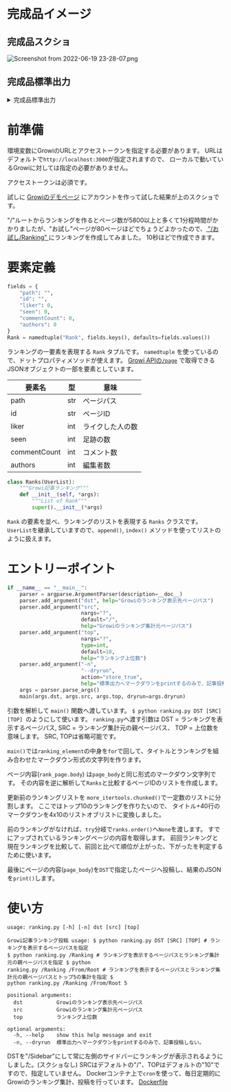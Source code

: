 # 完成品イメージ

## 完成品スクショ

![Screenshot from 2022-06-19 23-28-07.png](https://qiita-image-store.s3.ap-northeast-1.amazonaws.com/0/113494/b14b766c-b28b-8f58-58f9-7867834188f6.png)

## 完成品標準出力

<details><summary>完成品標準出力</summary>

```markdown
# :heart:ライクが多いランキングトップ10

1. :arrow_right: [/お試し](https://demo.growi.org/5ee0e945ac9357004883964d) :heart:2 :footprints:17 :speech_balloon:0 :pencil2:2
2. :arrow_right: [/お試し/改善](https://demo.growi.org/5f0d697a7cec480048dba270) :heart:2 :footprints:6 :speech_balloon:1 :pencil2:1
3. :arrow_upper_right: [/お試し1/はじめてのページ777](https://demo.growi.org/62b03e339f17db565044b295) :heart:1 :footprints:1 :speech_balloon:1 :pencil2:1
4. :arrow_upper_right: [/お試し/Ranking](https://demo.growi.org/62acf2940b8a39f163ef243d) :heart:1 :footprints:1 :speech_balloon:0 :pencil2:1
5. :arrow_upper_right: [/お試し/はじめてのページ/入れ子のページ](https://demo.growi.org/6281d16d6fa435d7f5925b6c) :heart:1 :footprints:3 :speech_balloon:0 :pencil2:1
6. :arrow_upper_right: [/お試し/はじめてのページkeeeeeeesuke99/入れ子ページ](https://demo.growi.org/6138b7cc285c8c000c142683) :heart:1 :footprints:3 :speech_balloon:0 :pencil2:1
7. :arrow_upper_right: [/お試し/はじめてのページ8](https://demo.growi.org/60a37ca862e1c30049ddf60b) :heart:1 :footprints:3 :speech_balloon:1 :pencil2:1
8. :arrow_upper_right: [/お試し/はじめてのページ10](https://demo.growi.org/607d9616e73c630049b23776) :heart:1 :footprints:4 :speech_balloon:0 :pencil2:1
9. :arrow_upper_right: [/お試し/はじめてのページぽい/入れ子のページぽい](https://demo.growi.org/607547fa4101e20049da2993) :heart:1 :footprints:2 :speech_balloon:0 :pencil2:1
10. :new: [/お試し/はじめてのページ3](https://demo.growi.org/5fca12dbc5c66700485f1ed4) :heart:1 :footprints:3 :speech_balloon:0 :pencil2:1

# :footprints:足跡が多いランキングトップ10

1. :arrow_right: [/お試し](https://demo.growi.org/5ee0e945ac9357004883964d) :heart:2 :footprints:17 :speech_balloon:0 :pencil2:2
2. :arrow_right: [/お試しです/はじめてのページ](https://demo.growi.org/5db14ee94dc19b0044efe9ea) :heart:0 :footprints:11 :speech_balloon:0 :pencil2:1
3. :arrow_right: [/お試し/改善](https://demo.growi.org/5f0d697a7cec480048dba270) :heart:2 :footprints:6 :speech_balloon:1 :pencil2:1
4. :arrow_right: [/お試しです/はじめてのページ/入れ子のページ](https://demo.growi.org/5db1507c4dc19b0044efe9ef) :heart:0 :footprints:6 :speech_balloon:0 :pencil2:1
5. :arrow_right: [/お試しa/はじめてのページ/おりたたみ](https://demo.growi.org/62148d1287b16dd2e145e757) :heart:0 :footprints:5 :speech_balloon:0 :pencil2:1
6. :arrow_right: [/お試しa/はじめてのページ/入れ子のページ](https://demo.growi.org/62148abc87b16dd2e145e04f) :heart:0 :footprints:5 :speech_balloon:0 :pencil2:1
7. :arrow_right: [/お試し/改善/タグの関係_blockdiag](https://demo.growi.org/5f0e826405904e00485a210a) :heart:0 :footprints:5 :speech_balloon:0 :pencil2:1
8. :arrow_right: [/お試し/改善/入れ子のページ](https://demo.growi.org/5f0d69c87cec480048dba273) :heart:0 :footprints:5 :speech_balloon:0 :pencil2:1
9. :arrow_right: [/お試し/はじめてのページ10](https://demo.growi.org/607d9616e73c630049b23776) :heart:1 :footprints:4 :speech_balloon:0 :pencil2:1
10. :arrow_right: [/お試しです](https://demo.growi.org/5c6b517016763b003f629b9f) :heart:0 :footprints:4 :speech_balloon:0 :pencil2:2

# :speech_balloon:コメントが多いランキングトップ10

1. :arrow_right: [/お試し/改善](https://demo.growi.org/5f0d697a7cec480048dba270) :heart:2 :footprints:6 :speech_balloon:1 :pencil2:1
2. :arrow_right: [/お試し/改善/タグの関係_draw.io](https://demo.growi.org/5f0d6deb7cec480048dba27f) :heart:0 :footprints:4 :speech_balloon:1 :pencil2:1
3. :arrow_right: [/お試し/はじめてのページ8](https://demo.growi.org/60a37ca862e1c30049ddf60b) :heart:1 :footprints:3 :speech_balloon:1 :pencil2:1
4. :arrow_right: [/お試し2/はじめてのページ](https://demo.growi.org/5e2ced5688ba150043d9b4e1) :heart:0 :footprints:3 :speech_balloon:1 :pencil2:1
5. :arrow_right: [/お試し/改善/A1](https://demo.growi.org/5f0d6cea7cec480048dba279) :heart:0 :footprints:2 :speech_balloon:1 :pencil2:1
6. :arrow_right: [/お試しです/初めてのページ/入れ子のページ](https://demo.growi.org/5e0421bf88ba150043d9b35b) :heart:0 :footprints:2 :speech_balloon:1 :pencil2:1
7. :arrow_upper_right: [/お試し1/はじめてのページ777](https://demo.growi.org/62b03e339f17db565044b295) :heart:1 :footprints:1 :speech_balloon:1 :pencil2:1
8. :arrow_upper_right: [/お試し](https://demo.growi.org/5ee0e945ac9357004883964d) :heart:2 :footprints:17 :speech_balloon:0 :pencil2:2
9. :arrow_upper_right: [/お試しです/はじめてのページ](https://demo.growi.org/5db14ee94dc19b0044efe9ea) :heart:0 :footprints:11 :speech_balloon:0 :pencil2:1
10. :new: [/お試しです/はじめてのページ/入れ子のページ](https://demo.growi.org/5db1507c4dc19b0044efe9ef) :heart:0 :footprints:6 :speech_balloon:0 :pencil2:1

# :pencil2:編集者が多いランキングトップ10

1. :arrow_right: [/お試し](https://demo.growi.org/5ee0e945ac9357004883964d) :heart:2 :footprints:17 :speech_balloon:0 :pencil2:2
2. :arrow_right: [/お試しです](https://demo.growi.org/5c6b517016763b003f629b9f) :heart:0 :footprints:4 :speech_balloon:0 :pencil2:2
3. :arrow_right: [/お試し/改善](https://demo.growi.org/5f0d697a7cec480048dba270) :heart:2 :footprints:6 :speech_balloon:1 :pencil2:1
4. :arrow_right: [/お試し/改善/タグの関係_draw.io](https://demo.growi.org/5f0d6deb7cec480048dba27f) :heart:0 :footprints:4 :speech_balloon:1 :pencil2:1
5. :arrow_right: [/お試し/はじめてのページ8](https://demo.growi.org/60a37ca862e1c30049ddf60b) :heart:1 :footprints:3 :speech_balloon:1 :pencil2:1
6. :arrow_right: [/お試し2/はじめてのページ](https://demo.growi.org/5e2ced5688ba150043d9b4e1) :heart:0 :footprints:3 :speech_balloon:1 :pencil2:1
7. :arrow_right: [/お試し/改善/A1](https://demo.growi.org/5f0d6cea7cec480048dba279) :heart:0 :footprints:2 :speech_balloon:1 :pencil2:1
8. :arrow_right: [/お試しです/初めてのページ/入れ子のページ](https://demo.growi.org/5e0421bf88ba150043d9b35b) :heart:0 :footprints:2 :speech_balloon:1 :pencil2:1
9. :arrow_upper_right: [/お試し1/はじめてのページ777](https://demo.growi.org/62b03e339f17db565044b295) :heart:1 :footprints:1 :speech_balloon:1 :pencil2:1
10. :new: [/お試しです/はじめてのページ](https://demo.growi.org/5db14ee94dc19b0044efe9ea) :heart:0 :footprints:11 :speech_balloon:0 :pencil2:1
```

</details>

# 前準備
環境変数にGrowiのURLとアクセストークンを指定する必要があります。
URLはデフォルトで`http://localhost:3000`が指定されますので、
ローカルで動いているGrowiに対しては指定の必要がありません。

アクセストークンは必須です。

試しに [Growiのデモページ](https://demo.growi.org/5c9403b8ef06c40058a243e8) にアカウントを作って試した結果が上のスクショです。

"/"ルートからランキングを作るとページ数が5800以上と多くて1分程時間がかかりましたが、"お試し"ページが80ページほどでちょうどよかったので、[ "/お試し/Ranking" ](https://demo.growi.org/62acf2940b8a39f163ef243d)にランキングを作成してみました。 10秒ほどで作成できます。


# 要素定義

```python
fields = {
    "path": "",
    "id": "",
    "liker": 0,
    "seen": 0,
    "commentCount": 0,
    "authors": 0
}
Rank = namedtuple("Rank", fields.keys(), defaults=fields.values())
```

ランキングの一要素を表現する `Rank` タプルです。
`namedtuple` を使っているので、ドットプロパティメソッドが使えます。
[Growi APIの`/page`](https://docs.growi.org/redoc.html#operation/getPage) で取得できるJSONオブジェクトの一部を要素としています。

|要素名|  型 | 意味 |
|----|------|-------|
|path|  str | ページパス |
|id|  str | ページID |
|liker|  int | ライクした人の数 |
|seen|  int | 足跡の数 |
|commentCount|  int | コメント数 |
|authors|  int | 編集者数 |


```python
class Ranks(UserList):
    """Growi記事ランキング"""
    def __init__(self, *args):
        """List of Rank"""
        super().__init__(*args)
```

`Rank` の要素を並べ、ランキングのリストを表現する `Ranks` クラスです。
`UserList`を継承していますので、`append()`, `index()` メソッドを使ってリストのように扱えます。


# エントリーポイント

```python
if __name__ == "__main__":
    parser = argparse.ArgumentParser(description=__doc__)
    parser.add_argument("dst", help="Growiのランキング表示先ページパス")
    parser.add_argument("src",
                        nargs="?",
                        default="/",
                        help="Growiのランキング集計元ページパス")
    parser.add_argument("top",
                        nargs="?",
                        type=int,
                        default=10,
                        help="ランキング上位数")
    parser.add_argument("-n",
                        "--dryrun",
                        action="store_true",
                        help="標準出力へマークダウンをprintするのみで、記事投稿しない。")
    args = parser.parse_args()
    main(args.dst, args.src, args.top, dryrun=args.dryrun)
```

引数を解析して `main()` 関数へ渡しています。
`$ python ranking.py DST [SRC] [TOP] `のようにして使います。
`ranking.py`へ渡す引数は DST = ランキングを表示するページパス, SRC = ランキング集計元の親ページパス、 TOP = 上位数を意味します。
SRC, TOPは省略可能です。

`main()`では`ranking_element`の中身を`for`で回して、タイトルとランキングを組み合わせたマークダウン形式の文字列を作ります。

ページ内容(`rank_page.body`) は`page_body`と同じ形式のマークダウン文字列です。
その内容を逆に解析して`Ranks`と比較するページIDのリストを作成します。

更新前のランキングリストを `more_itertools.chunked()`で一定数のリストに分割します。
ここではトップ10のランキングを作りたいので、
タイトル+40行のマークダウンを4x10のリストオブリストに変換しました。

前のランキングがなければ、`try`分岐で`ranks.order()`へ`None`を渡します。
すでにアップされているランキングページの内容を取得します。
前回ランキングと現在ランキングを比較して、前回と比べて順位が上がった、下がったを判定するために使います。


最後にページの内容(`page_body`)を`DST`で指定したページへ投稿し、結果のJSONを`print()`します。


# 使い方

```shell-session
usage: ranking.py [-h] [-n] dst [src] [top]

Growi記事ランキング投稿 usage: $ python ranking.py DST [SRC] [TOP] # ランキングを表示するページパスを指定
$ python ranking.py /Ranking # ランキングを表示するページパスとランキング集計元の親ページパスを指定 $ python
ranking.py /Ranking /From/Root # ランキングを表示するページパスとランキング集計元の親ページパスとトップ5の集計を指定 $
python ranking.py /Ranking /From/Root 5

positional arguments:
  dst           Growiのランキング表示先ページパス
  src           Growiのランキング集計元ページパス
  top           ランキング上位数

optional arguments:
  -h, --help    show this help message and exit
  -n, --dryrun  標準出力へマークダウンをprintするのみで、記事投稿しない。
```

DSTを"/Sidebar"にして常に左側のサイドバーにランキングが表示されるようにしました。(スクショなし)
SRCはデフォルトの"/"、TOPはデフォルトの"10"ですので、指定していません。
Dockerコンテナ上で`cron`を使って、毎日定期的にGrowiのランキング集計、投稿を行っています。
[Dockerfile](https://github.com/u1and0/growi_tools/blob/master/Dockerfile)
